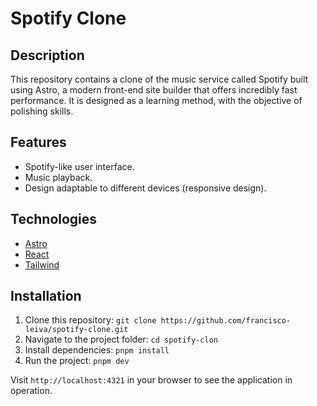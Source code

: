 # Spotify Clone

## Description

This repository contains a clone of the music service called Spotify built using Astro, a modern front-end site builder that offers incredibly fast performance. It is designed as a learning method, with the objective of polishing skills.

## Features

- Spotify-like user interface.
- Music playback.
- Design adaptable to different devices (responsive design).

## Technologies

- [Astro](https://astro.build/)
- [React](https://react.dev/)
- [Tailwind](https://tailwindcss.com/)

## Installation

1. Clone this repository: `git clone https://github.com/francisco-leiva/spotify-clone.git`
2. Navigate to the project folder: `cd spotify-clon`
3. Install dependencies: `pnpm install`
4. Run the project: `pnpm dev`

Visit `http://localhost:4321` in your browser to see the application in operation.
